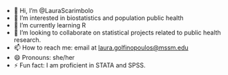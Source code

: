 - 👋 Hi, I’m @LauraScarimbolo
- 👀 I’m interested in biostatistics and population public health
- 🌱 I’m currently learning R
- 💞️ I’m looking to collaborate on statistical projects related to public health research.
- 📫 How to reach me: email at laura.golfinopoulos@mssm.edu
- 😄 Pronouns: she/her
- ⚡ Fun fact: I am proficient in STATA and SPSS. 

<!---
LauraScarimbolo/LauraScarimbolo is a ✨ special ✨ repository because its `README.md` (this file) appears on your GitHub profile.
You can click the Preview link to take a look at your changes.
--->
